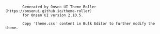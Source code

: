 
            Generated by Onsen UI Theme Roller (https://onsenui.github.io/theme-roller)
            for Onsen UI version 2.10.5.

            Copy 'theme.css' content in Bulk Editor to further modify the theme.